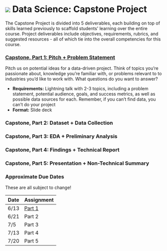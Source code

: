 # ![](https://ga-dash.s3.amazonaws.com/production/assets/logo-9f88ae6c9c3871690e33280fcf557f33.png) Data Science: Capstone Project

The Capstone Project is divided into 5 deliverables, each building on top of skills learned previously to scaffold students' learning over the entire course. Project deliverables include objectives, requirements, rubrics, and suggested resources - all of which tie into the overall competencies for this course.


### **[Capstone, Part 1: Pitch + Problem Statement][part-1]**

Pitch us on potential ideas for a data-driven project. Think of topics you’re passionate about, knowledge you’re familiar with, or problems relevant to to industries you’d like to work with. What questions do you want to answer?
- **Requirements:** Lightning talk with 2-3 topics, including a problem statement, potential audience, goals, and success metrics, as well as possible data sources for each. Remember, if you can’t find data, you can’t do your project
- **Format:** Slide deck


### **Capstone, Part 2: Dataset + Data Collection**

### **Capstone, Part 3: EDA + Preliminary Analysis**

### **Capstone, Part 4: Findings + Technical Report**

### **Capstone, Part 5: Presentation + Non-Technical Summary**

### Approximate Due Dates

These are all subject to change!

Date | Assignment
-----| ----------
6/13 | [Part 1][part-1]
6/21 | Part 2
7/5  | Part 3
7/13 | Part 4
7/20 | Part 5

<!--- LINKS --->

[part-1]: ./part-01/
